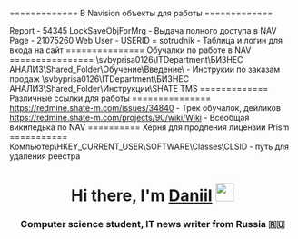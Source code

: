 ============= В Navision объекты для работы =============

Report - 54345 LockSaveObjForMrg - Выдача полного доступа в NAV
Page - 21075260 Web User - USERID = sotrudnik - Таблица и логин для входа на сайт
=============== Обучалки по работе в NAV ================
\\svbyprisa0126\ITDepartment\БИЗНЕС АНАЛИЗ\Shared_Folder\Обучение\Введение\ - Инструкии по заказам продаж
\\svbyprisa0126\ITDepartment\БИЗНЕС АНАЛИЗ\Shared_Folder\Инструкции\SHATE TMS
============= Различные ссылки для работы ===============
https://redmine.shate-m.com/issues/34840 - Трек обучалок, дейликов
https://redmine.shate-m.com/projects/90/wiki/Wiki - Всеобщая википедька по NAV
========== Херня для продления лицензии Prism ===========
Компьютер\HKEY_CURRENT_USER\SOFTWARE\Classes\CLSID - путь для удаления реестра


<h1 align="center">Hi there, I'm <a href="https://daniilshat.ru/" target="_blank">Daniil</a> 
<img src="https://github.com/blackcater/blackcater/raw/main/images/Hi.gif" height="32"/></h1>
<h3 align="center">Computer science student, IT news writer from Russia 🇷🇺</h3>
